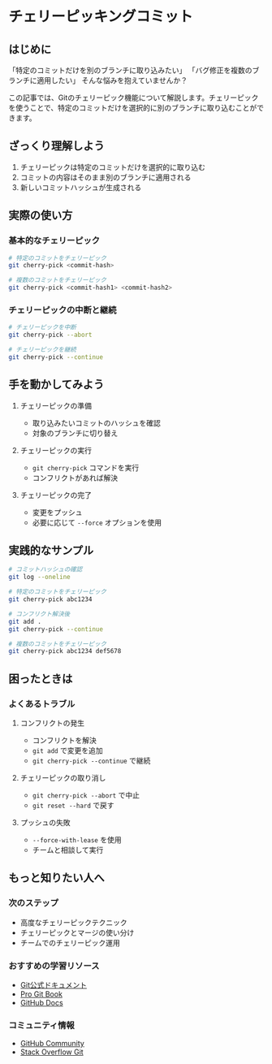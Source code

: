 # チェリーピッキングコミット

## はじめに
「特定のコミットだけを別のブランチに取り込みたい」
「バグ修正を複数のブランチに適用したい」
そんな悩みを抱えていませんか？

この記事では、Gitのチェリーピック機能について解説します。チェリーピックを使うことで、特定のコミットだけを選択的に別のブランチに取り込むことができます。

## ざっくり理解しよう
1. チェリーピックは特定のコミットだけを選択的に取り込む
2. コミットの内容はそのまま別のブランチに適用される
3. 新しいコミットハッシュが生成される

## 実際の使い方
### 基本的なチェリーピック
```bash
# 特定のコミットをチェリーピック
git cherry-pick <commit-hash>

# 複数のコミットをチェリーピック
git cherry-pick <commit-hash1> <commit-hash2>
```

### チェリーピックの中断と継続
```bash
# チェリーピックを中断
git cherry-pick --abort

# チェリーピックを継続
git cherry-pick --continue
```

## 手を動かしてみよう
1. チェリーピックの準備
   - 取り込みたいコミットのハッシュを確認
   - 対象のブランチに切り替え

2. チェリーピックの実行
   - `git cherry-pick` コマンドを実行
   - コンフリクトがあれば解決

3. チェリーピックの完了
   - 変更をプッシュ
   - 必要に応じて `--force` オプションを使用

## 実践的なサンプル
```bash
# コミットハッシュの確認
git log --oneline

# 特定のコミットをチェリーピック
git cherry-pick abc1234

# コンフリクト解決後
git add .
git cherry-pick --continue

# 複数のコミットをチェリーピック
git cherry-pick abc1234 def5678
```

## 困ったときは
### よくあるトラブル
1. コンフリクトの発生
   - コンフリクトを解決
   - `git add` で変更を追加
   - `git cherry-pick --continue` で継続

2. チェリーピックの取り消し
   - `git cherry-pick --abort` で中止
   - `git reset --hard` で戻す

3. プッシュの失敗
   - `--force-with-lease` を使用
   - チームと相談して実行

## もっと知りたい人へ
### 次のステップ
- 高度なチェリーピックテクニック
- チェリーピックとマージの使い分け
- チームでのチェリーピック運用

### おすすめの学習リソース
- [Git公式ドキュメント](https://git-scm.com/doc)
- [Pro Git Book](https://git-scm.com/book/ja/v2)
- [GitHub Docs](https://docs.github.com/ja)

### コミュニティ情報
- [GitHub Community](https://github.community/)
- [Stack Overflow Git](https://stackoverflow.com/questions/tagged/git)
